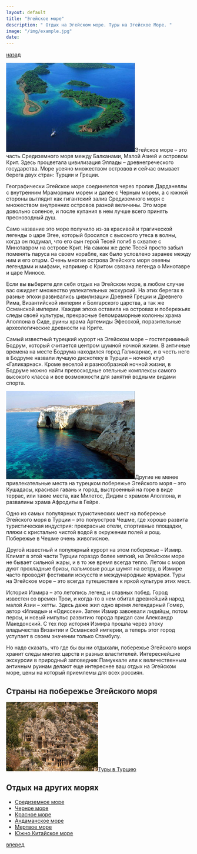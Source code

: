 ```yaml
---
layout: default
title: "Эгейское море"
description: " Отдых на Эгейском море. Туры на Эгейское Море. "
image: "/img/example.jpg"
date: 
---
```


[назад](sea.html)

<img class="right" alt="Эгейское море фото" src="/img/sea-aegean.jpg">Эгейское море – это часть Средиземного моря между Балканами, Малой Азией и островом Крит. Здесь процветала цивилизация Эллады – древнегреческого государства. Море усеяно множеством островов и сейчас омывает берега двух стран: Турции и Греции. 

Географически Эгейское море соединяется через пролив Дарданеллы с внутренним Мраморным морем и далее с Черным морем, а с южной стороны выглядит как гигантский залив Средиземного моря с множеством внутренних островов разной величины. Это море довольно соленое, и после купания в нем лучше всего принять пресноводный душ. 

Само название это море получило из-за красивой и трагической легенды о царе Эгее, который бросился с высокого утеса в волны, когда он подумал, что его сын герой Тесей погиб в схватке с Минотавром на острове Крит. На самом же деле Тесей просто забыл поменять паруса на своем корабле, как было условлено заранее между ним и его отцом. Очень многие острова Эгейского моря овеяны легендами и мифами, например с Критом связана легенда о Минотавре и царе Миносе. 

Если вы выберите для себя отдых на Эгейском море, в любом случае вас ожидает множество увлекательных экскурсий. На этих берегах в разные эпохи развивались цивилизации Древней Греции и Древнего Рима, Византийской империи и Болгарского царства, а так же Османской империи. Каждая эпоха оставила на островах и побережьях следы своей культуры, прекрасные беломраморные колонны храма Аполлона в Сиде, руины храма Артемиды Эфесской, поразительные археологические древности на Крите. 

Самый известный турецкий курорт на Эгейском море – гостеприимный Бодрум, который считается центром шумной ночной жизни. В античные времена на месте Бодрума находился город Галикарнас, и в честь него в Бодруме назвали лучшую дискотеку в Турции – ночной клуб «Галикарнас». Кроме веселой и разнообразной ночной жизни, в Бодруме можно найти превосходные отельные комплексы самого высокого класса и все возможности для занятий водными видами спорта. 

<img class="right" alt="Эгейское море" src="/img/sea-aegean1.jpg">Другие не менее привлекательные места на турецком побережье Эгейского моря – это Кушадасы, красивая гавань и город, выстроенный на горе в виде террас, или такие места, как Милетос, Дидим с храмом Аполлона, и развалины храма Афродиты в Гейре. 

Одно из самых популярных туристических мест на побережье Эгейского моря в Турции – это полуостров Чешме, где хорошо развита туристическая индустрия: прекрасные отели, спортивные площадки, пляжи с кристально чистой водой в окружении полей и рощ. Побережье в Чешме очень живописное. 

Другой известный и популярный курорт на этом побережье – Измир. Климат в этой части Турции гораздо более мягкий, на Эгейском море не бывает сильной жары, и в то же время всегда тепло. Летом с моря дуют прохладные бризы, пальмовые рощи шумят на ветру, в Измире часто проводят фестивали искусств и международные ярмарки. Туры на Эгейское море – это всегда путешествие к яркой культуре этих мест. 

История Измира – это летопись легенд и славных побед. Город известен со времен Трои, и когда-то в нем обитал древнейший народ малой Азии – хетты. Здесь даже жил одно время легендарный Гомер, автор «Илиады» и «Одиссеи». Затем Измир завоевали лидийцы, потом персы, и новый импульс развитию города придал сам Александр Македонский. С тех пор история Измира прошла через эпоху владычества Византии и Османской империи, а теперь этот город уступает в своем значении только Стамбулу. 

Но надо сказать, что где бы вы ни отдыхали, побережье Эгейского моря хранит следы многих царств и разных властителей. Интереснейшие экскурсии в природный заповедник Памуккале или к величественным античным руинам делают еще интереснее ваш отдых на Эгейском море, цены на который приемлемы для всех россиян.

## Страны на побережье Эгейского моря

<a href="/?n=turkey"><p><img class="right" alt="Туры в Турцию" src="/img/demre.jpg">Туры в Турцию</p></a>

## Отдых на других морях

- [Средиземное море](sea-mediterranean.html)
- [Черное море](sea-black.html)
- [Красное море](sea-red.html)
- [Андаманское море](sea-andaman.html)
- [Мертвое море](sea-dead.html)
- [Южно Китайское море](sea-south-china.html)

[вперед](sea-andaman.html)
